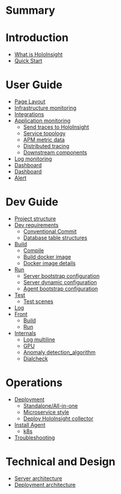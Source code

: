 # Summary


# Introduction
- [What is HoloInsight](introduction/what-is-holoinsight.md)
- [Quick Start](introduction/quick-start.md)


# User Guide
- [Page Layout]()
- [Infrastructure monitoring]()
- [Integrations]()
- [Application monitoring](user-guide/apm/application-monitoring.md)
  - [Send traces to HoloInsight](user-guide/apm/send-traces-to-holoinsight.md)
  - [Service topology](user-guide/apm/service-topology.md)
  - [APM metric data](user-guide/apm/apm-metric-data.md)
  - [Distributed tracing](user-guide/apm/distributed-tracing.md)
  - [Downstream components](user-guide/apm/downstream-components.md)
- [Log monitoring]()
- [Dashboard]()
- [Dashboard]()
- [Alert]()

# Dev Guide
- [Project structure](dev-guide/project-structure.md)
- [Dev requirements](dev-guide/dev-requirements.md)
  - [Conventional Commit](dev-guide/conventional_commit.md)
  - [Database table structures](dev-guide/database-table-structures.md)
- [Build]()
  - [Compile](dev-guide/build/compile.md)
  - [Build docker image](dev-guide/build/build-docker-image.md)
  - [Docker image details](dev-guide/build/docker-image-details.md)
- [Run](dev-guide/run/README.md)
  - [Server bootstrap configuration](dev-guide/run/server-bootstrap-configuration.md)
  - [Server dynamic configuration](dev-guide/run/server-dynamic-configuration.md)
  - [Agent bootstrap configuration](dev-guide/run/agent-bootstrap-configuration.md)
- [Test](dev-guide/test/README.md)
  - [Test scenes](dev-guide/test/test-scenes.md)
- [Log](dev-guide/log/README.md)
- [Front](dev-guide/front/README.md)
  - [Build](dev-guide/front/build.md)
  - [Run](dev-guide/front/run.md)
- [Internals](dev-guide/internals/README.md)
  - [Log multiline](dev-guide/internals/log-multiline.md)
  - [GPU](dev-guide/internals/gpu.md)
  - [Anomaly detection_algorithm](dev-guide/internals/anomaly-detection-algorithm.md)
  - [Dialcheck](dev-guide/internals/dialcheck.md)

# Operations
- [Deployment]()
  - [Standalone/All-in-one]()
  - [Microservice style]()
  - [Deploy HoloInsight collector](operations/deployment/deploy-holoinsight-collector.md)
- [Install Agent]()
  - [k8s]()
- [Troubleshooting]()


# Technical and Design
- [Server architecture]()
- [Deployment architecture]()
